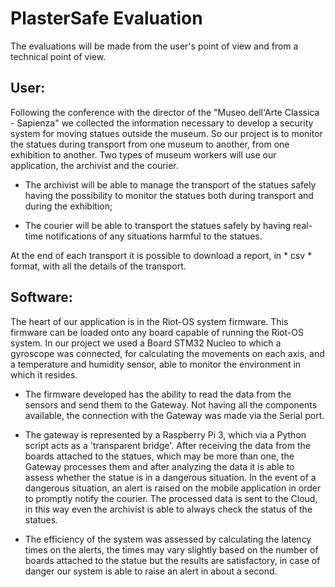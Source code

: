 # PlasterSafe Evaluation
The evaluations will be made from the user's point of view and from a technical point of view.

## User:
Following the conference with the director of the "Museo dell'Arte Classica - Sapienza" we collected the information necessary to develop a security system for moving statues outside the museum. So our project is to monitor the statues during transport from one museum to another, from one exhibition to another. Two types of museum workers will use our application, the archivist and the courier. 
* The archivist will be able to manage the transport of the statues safely having the possibility to monitor the statues both during transport and during the exhibition;

* The courier will be able to transport the statues safely by having real-time notifications of any situations harmful to the statues.

At the end of each transport it is possible to download a report, in * csv * format, with all the details of the transport.

## Software:
The heart of our application is in the Riot-OS system firmware. This firmware can be loaded onto any board capable of running the Riot-OS system. In our project we used a Board STM32 Nucleo to which a gyroscope was connected, for calculating the movements on each axis, and a temperature and humidity sensor, able to monitor the environment in which it resides.

* The firmware developed has the ability to read the data from the sensors and send them to the Gateway. Not having all the components available, the connection with the Gateway was made via the Serial port.

* The gateway is represented by a Raspberry Pi 3, which via a Python script acts as a 'transparent bridge'. After receiving the data from the boards attached to the statues, which may be more than one, the Gateway processes them and after analyzing the data it is able to assess whether the statue is in a dangerous situation. In the event of a dangerous situation, an alert is raised on the mobile application in order to promptly notify the courier. The processed data is sent to the Cloud, in this way even the archivist is able to always check the status of the statues.

* The efficiency of the system was assessed by calculating the latency times on the alerts, the times may vary slightly based on the number of boards attached to the statue but the results are satisfactory, in case of danger our system is able to raise an alert in about a second.

